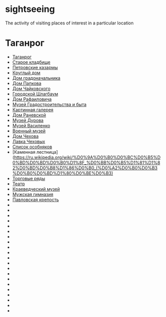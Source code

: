 # sightseeing
The activity of visiting places of interest in a particular location

# Таганрог
- [Таганрог](https://ru.wikipedia.org/wiki/%D0%A2%D0%B0%D0%B3%D0%B0%D0%BD%D1%80%D0%BE%D0%B3)
- [Старое кладбище](https://ru.wikipedia.org/wiki/%D0%A1%D1%82%D0%B0%D1%80%D0%BE%D0%B5_%D0%B3%D0%BE%D1%80%D0%BE%D0%B4%D1%81%D0%BA%D0%BE%D0%B5_%D0%BA%D0%BB%D0%B0%D0%B4%D0%B1%D0%B8%D1%89%D0%B5_(%D0%A2%D0%B0%D0%B3%D0%B0%D0%BD%D1%80%D0%BE%D0%B3))
- [Петровские казармы](https://ru.wikipedia.org/wiki/%D0%9F%D0%B5%D1%82%D1%80%D0%BE%D0%B2%D1%81%D0%BA%D0%B8%D0%B5_%D0%BA%D0%B0%D0%B7%D0%B0%D1%80%D0%BC%D1%8B_(%D0%A2%D0%B0%D0%B3%D0%B0%D0%BD%D1%80%D0%BE%D0%B3))
- [Круглый дом](https://ru.wikipedia.org/wiki/%D0%9A%D1%80%D1%83%D0%B3%D0%BB%D1%8B%D0%B9_%D0%B4%D0%BE%D0%BC_(%D0%A2%D0%B0%D0%B3%D0%B0%D0%BD%D1%80%D0%BE%D0%B3))
- [Дом градоначальника](https://ru.wikipedia.org/wiki/%D0%94%D0%BE%D0%BC_%D0%B3%D1%80%D0%B0%D0%B4%D0%BE%D0%BD%D0%B0%D1%87%D0%B0%D0%BB%D1%8C%D0%BD%D0%B8%D0%BA%D0%B0_(%D0%A2%D0%B0%D0%B3%D0%B0%D0%BD%D1%80%D0%BE%D0%B3))
- [Дом Папкова](https://ru.wikipedia.org/wiki/%D0%94%D0%BE%D0%BC_%D0%9F%D0%B0%D0%BF%D0%BA%D0%BE%D0%B2%D0%B0)
- [Дом Чайковского](https://ru.wikipedia.org/wiki/%D0%94%D0%BE%D0%BC_%D0%A7%D0%B0%D0%B9%D0%BA%D0%BE%D0%B2%D1%81%D0%BA%D0%BE%D0%B3%D0%BE_(%D0%A2%D0%B0%D0%B3%D0%B0%D0%BD%D1%80%D0%BE%D0%B3))
- [Городской Шлагбаум](https://ru.wikipedia.org/wiki/%D0%A1%D0%BA%D0%B2%D0%B5%D1%80_%C2%AB%D0%A3_%D1%88%D0%BB%D0%B0%D0%B3%D0%B1%D0%B0%D1%83%D0%BC%D0%B0%C2%BB)
- [Дом Рафаиловича](https://ru.wikipedia.org/wiki/%D0%94%D0%BE%D0%BC_%D0%A0%D0%B0%D1%84%D0%B0%D0%B8%D0%BB%D0%BE%D0%B2%D0%B8%D1%87%D0%B0)
- [Музей Градостроительства и быта](https://ru.wikipedia.org/wiki/%D0%9C%D1%83%D0%B7%D0%B5%D0%B9_%D0%B3%D1%80%D0%B0%D0%B4%D0%BE%D1%81%D1%82%D1%80%D0%BE%D0%B8%D1%82%D0%B5%D0%BB%D1%8C%D1%81%D1%82%D0%B2%D0%B0_%D0%B8_%D0%B1%D1%8B%D1%82%D0%B0)
- [Картинная галерея](https://ru.wikipedia.org/wiki/%D0%A2%D0%B0%D0%B3%D0%B0%D0%BD%D1%80%D0%BE%D0%B3%D1%81%D0%BA%D0%B8%D0%B9_%D1%85%D1%83%D0%B4%D0%BE%D0%B6%D0%B5%D1%81%D1%82%D0%B2%D0%B5%D0%BD%D0%BD%D1%8B%D0%B9_%D0%BC%D1%83%D0%B7%D0%B5%D0%B9)
- [Дом Раневской](https://ru.wikipedia.org/wiki/%D0%9C%D1%83%D0%B7%D0%B5%D0%B9_%D0%A4%D0%B0%D0%B8%D0%BD%D1%8B_%D0%A0%D0%B0%D0%BD%D0%B5%D0%B2%D1%81%D0%BA%D0%BE%D0%B9)
- [Музей Дурова](https://ru.wikipedia.org/wiki/%D0%9C%D1%83%D0%B7%D0%B5%D0%B9_%D0%90._%D0%90._%D0%94%D1%83%D1%80%D0%BE%D0%B2%D0%B0)
- [Музей Василенко](https://ru.wikipedia.org/wiki/%D0%9C%D1%83%D0%B7%D0%B5%D0%B9_%D0%98._%D0%94._%D0%92%D0%B0%D1%81%D0%B8%D0%BB%D0%B5%D0%BD%D0%BA%D0%BE)
- [Военный музей](https://ru.wikipedia.org/wiki/%D0%A2%D0%B0%D0%B3%D0%B0%D0%BD%D1%80%D0%BE%D0%B3%D1%81%D0%BA%D0%B8%D0%B9_%D0%B2%D0%BE%D0%B5%D0%BD%D0%BD%D0%BE-%D0%B8%D1%81%D1%82%D0%BE%D1%80%D0%B8%D1%87%D0%B5%D1%81%D0%BA%D0%B8%D0%B9_%D0%BC%D1%83%D0%B7%D0%B5%D0%B9)
- [Дом Чехова](https://ru.wikipedia.org/wiki/%D0%94%D0%BE%D0%BC%D0%B8%D0%BA_%D0%A7%D0%B5%D1%85%D0%BE%D0%B2%D0%B0)
- [Лавка Чеховых](https://ru.wikipedia.org/wiki/%D0%9B%D0%B0%D0%B2%D0%BA%D0%B0_%D0%A7%D0%B5%D1%85%D0%BE%D0%B2%D1%8B%D1%85)
- [Список особняков](https://ru.wikipedia.org/wiki/%D0%9A%D0%B0%D1%82%D0%B5%D0%B3%D0%BE%D1%80%D0%B8%D1%8F:%D0%9E%D1%81%D0%BE%D0%B1%D0%BD%D1%8F%D0%BA%D0%B8_%D0%A2%D0%B0%D0%B3%D0%B0%D0%BD%D1%80%D0%BE%D0%B3%D0%B0)
- [Каменная лестница](https://ru.wikipedia.org/wiki/%D0%9A%D0%B0%D0%BC%D0%B5%D0%BD%D0%BD%D0%B0%D1%8F_%D0%BB%D0%B5%D1%81%D1%82%D0%BD%D0%B8%D1%86%D0%B0_(%D0%A2%D0%B0%D0%B3%D0%B0%D0%BD%D1%80%D0%BE%D0%B3)
- [Торговые ряды](https://ru.wikipedia.org/wiki/%D0%90%D0%BB%D0%B5%D0%BA%D1%81%D0%B0%D0%BD%D0%B4%D1%80%D0%BE%D0%B2%D1%81%D0%BA%D0%B8%D0%B5_%D1%82%D0%BE%D1%80%D0%B3%D0%BE%D0%B2%D1%8B%D0%B5_%D1%80%D1%8F%D0%B4%D1%8B)
- [Театр](https://ru.wikipedia.org/wiki/%D0%A2%D0%B0%D0%B3%D0%B0%D0%BD%D1%80%D0%BE%D0%B3%D1%81%D0%BA%D0%B8%D0%B9_%D0%B4%D1%80%D0%B0%D0%BC%D0%B0%D1%82%D0%B8%D1%87%D0%B5%D1%81%D0%BA%D0%B8%D0%B9_%D1%82%D0%B5%D0%B0%D1%82%D1%80_%D0%B8%D0%BC%D0%B5%D0%BD%D0%B8_%D0%90._%D0%9F._%D0%A7%D0%B5%D1%85%D0%BE%D0%B2%D0%B0)
- [Краеведческий музей](https://ru.wikipedia.org/wiki/%D0%98%D1%81%D1%82%D0%BE%D1%80%D0%B8%D0%BA%D0%BE-%D0%BA%D1%80%D0%B0%D0%B5%D0%B2%D0%B5%D0%B4%D1%87%D0%B5%D1%81%D0%BA%D0%B8%D0%B9_%D0%BC%D1%83%D0%B7%D0%B5%D0%B9_(%D0%A2%D0%B0%D0%B3%D0%B0%D0%BD%D1%80%D0%BE%D0%B3))
- [Мужская гимназия](https://ru.wikipedia.org/wiki/%D0%93%D0%B8%D0%BC%D0%BD%D0%B0%D0%B7%D0%B8%D1%8F_%E2%84%96_2_%D0%B8%D0%BC%D0%B5%D0%BD%D0%B8_%D0%90._%D0%9F._%D0%A7%D0%B5%D1%85%D0%BE%D0%B2%D0%B0)
- [Павловская крепость](https://ru.wikipedia.org/wiki/%D0%9F%D0%B0%D0%B2%D0%BB%D0%BE%D0%B2%D1%81%D0%BA%D0%B0%D1%8F_%D0%BA%D1%80%D0%B5%D0%BF%D0%BE%D1%81%D1%82%D1%8C)
- []()
- []()
- []()
- []()
- []()
- []()
- []()
- []()
- []()
- []()
- []()
- []()
- []()
- []()
- []()
- []()
- []()
- []()
- []()
- []()
- []()


